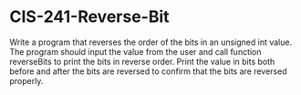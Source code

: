 # CIS-241-Reverse-Bit
Write a program that reverses the order of the bits in an unsigned int value. The program should input the value from the user and call function reverseBits to print the bits in reverse order. Print the value in bits both before and after the bits are reversed to confirm that the bits are reversed properly. 

